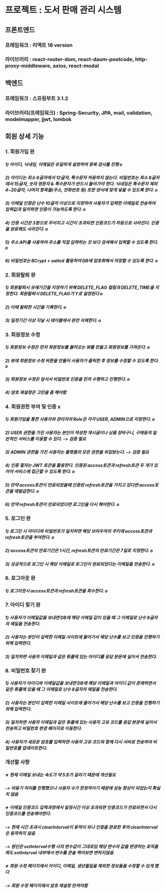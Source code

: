# 프로젝트 :  도서 판매 관리 시스템


## 프론트엔드 

### 프레임워크 : 리액트 18 version
### 라이브러리 : react-router-dom, react-daum-postcode, http-proxy-middleware, axios, react-modal



## 백엔드

### 프레임워크 : 스프링부트 3.1.2
### 라이브러리(프레임워크) : Spring-Security, JPA, mail, validation, modelmapper, jjwt, lombok



## 회원 상세 기능



### 1. 회원가입 완
##### 1) 아이디, 닉네임, 이메일은 유일하게 설정하여 중복 검사를 진행 o
##### 2) 아이디는 최소 6글자에서 12글자, 특수문자 허용하지 않는다. 비밀번호는 최소 8글자에서 15글자, 숫자 영문자 & 특수문자가 반드시 들어가야 한다. 닉네임은 특수문자 제외 4~20글자, 나머지 항목들(주소, 전화번호 등) 또한 양식에 맞게 넣을 수 있도록 한다. o
##### 3) 이메일 인증은 난수 10글자 이상으로 지정하여 사용자가 입력한 이메일로 전송하여 입력값과 일치하면 인증이 가능하도록 한다. o 
##### 4) 인증 시간은 3분으로 주어지고 시간이 초과되면 인증코드가 자동으로 사라진다. 인증을 완료해도 사라진다. o
##### 5) 주소 API를 사용하여 주소를 직접 입력하는 것 보다 검색해서 입력할 수 있도록 한다. o
##### 6) 비밀번호는 BCrypt + salted 활용하여 DB에 암호화해서 저장할 수 있도록 한다. o



### 2. 회원탈퇴 완
##### 1) 회원탈퇴시 유예기간을 지정하기 위해 DELETE_FLAG 컬럼과 DELETE_TIME을 지정한다. 회원탈퇴시 DELETE_FLAG가 Y로 설정된다 o
##### 2) 이때 탈퇴한 시간을 기록한다. o
##### 3) 일정기간 이상 지날 시 테이블에서 완전 삭제한다. o


### 3. 회원정보 수정
##### 1) 회원정보 수정은 먼저 회원정보를 불러오는 뷰를 만들고 회원정보를 가져온다. o
##### 2) 뷰에 회원정보 수정 버튼을 만들어 사용자가 클릭한 후 정보를 수정할 수 있도록 한다. o
##### 3) 회원정보 수정은 앞서서 비밀번호 인증을 먼저 수행하고 진행한다. o
##### 4) 암호 재설정은 고민을 좀 해야함



### 4. 회원권한 부여 및 인증 x
##### 1) 회원가입을 통한 사용자와 관리자의 Role은 각각 USER, ADMIN으로 지정한다. o  
##### 2) USER 권한을 가진 사용자는 본인이 작성한 게시글이나 상품 장바구니, 구매등의 일반적인 서비스를 이용할 수 있다. -> 검증 필요
##### 3) ADMIN 권한을 가진 사용자는 플랫폼의 모든 권한을 위임받는다. -> 검증 필요
##### 4) 인증 절차는 JWT 토큰을 활용한다. 인증된 access토큰과 refresh토큰 두 개가 있어야 서비스에 접근할 수 있도록 한다. o
##### 5) 만약 access토큰이 만료되었을때 인증된 refresh토큰을 가지고 있다면 access토큰을 재발급한다. o
##### 6) 만약 refresh토큰이 만료되었다면 로그인을 다시 해야한다. o



### 5. 로그인 완
##### 1) 로그인 시 아이디와 비밀번호가 일치하면 해당 브라우저의 쿠키에 access토큰과 refresh토큰을 부여한다. o
##### 2) access토큰의 만료기간은 1시간, refresh토큰의 만료기간은 7일로 지정한다. o
##### 3) 성공적으로 로그인 시 해당 이메일로 로그인이 완료되었다는 이메일을 전송한다. o



### 6. 로그아웃 완
##### 1) 로그아웃시 access토큰과 refresh토큰을 회수한다. o



### 7. 아이디 찾기  완
##### 1) 사용자가 이메일값을 보내면 DB에 해당 이메일 값이 있을 때 그 이메일로 난수 8글자의 메일을 전송한다.
##### 2) 사용자는 본인이 입력한 이메일 사이트에 들어가서 해당 난수를 보고 인증을 진행하기 위해 입력한다.
##### 3) 일치하면 사용자 이메일과 같은 튜플에 있는 아이디를 응답 본문에 실어서 전송한다.


### 8. 비밀번호 찾기  완
##### 1) 사용자가 아이디와 이메일값을 보내면 DB에 해당 이메일과 아이디 값이 존재하면서 같은 튜플에 있을 때 그 이메일로 난수 8글자의 메일을 전송한다.
##### 2) 사용자는 본인이 입력한 이메일 사이트에 들어가서 해당 난수를 보고 인증을 진행하기 위해 입력한다.
##### 3) 일치하면 사용자 이메일과 같은 튜플에 있는 사용자 고유 코드를 응답 본문에 실어서 전송하고 비밀번호 변경 페이지로 이동한다.
##### 4) 사용자가 새로운 암호를 입력하면 사용자 고유 코드와 함께 다시 서버로 전송하여 비밀번호를 업데이트한다.



### 개선할 사항
##### ※ 현재 이메일 보내는 속도가 약 5초가 걸리기 때문에 개선필요
##### -> 비동기 처리를 진행했으나 사용자 수가 한정적이기 때문에 성능 향상이 되었는지 확실치 않음
##### ※ 이메일 인증코드 입력과정에서 일정시간 이상 초과되면 인증코드가 만료되면서 다시 인증코드를 전송해야한다.
##### -> 현재 시간 초과시 clearInterval이 동작이 되나 인증을 완료한 후의 clearInterval은 동작하지 않음
##### -> 원인은 setInterval수행 시의 변수값이 그대로임 해당 변수의 값을 변경하는 로직을 짜도 setInterval 내부에서 변수를 콘솔 찍어보면 변하지않음 
##### ※ 회원 수정 페이지에서 아이디, 이메일, 생년월일을 제외한 정보들을 수정할 수 있게 했다
##### -> 회원 수정 페이지에서 암호 재설정 만져야함
